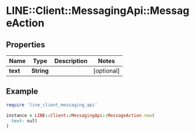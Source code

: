 # LINE::Client::MessagingApi::MessageAction

## Properties

| Name | Type | Description | Notes |
| ---- | ---- | ----------- | ----- |
| **text** | **String** |  | [optional] |

## Example

```ruby
require 'line_client_messaging_api'

instance = LINE::Client::MessagingApi::MessageAction.new(
  text: null
)
```

